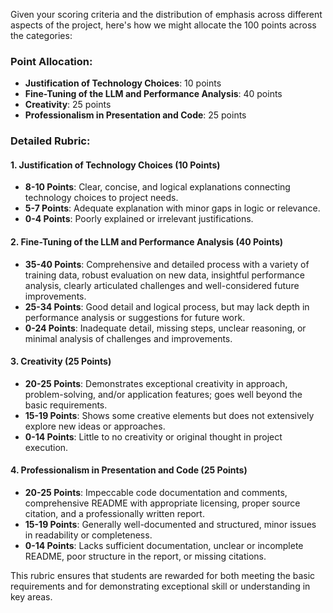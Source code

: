 Given your scoring criteria and the distribution of emphasis across different aspects of the project, here's how we might allocate the 100 points across the categories:

### Point Allocation:
- **Justification of Technology Choices**: 10 points
- **Fine-Tuning of the LLM and Performance Analysis**: 40 points
- **Creativity**: 25 points
- **Professionalism in Presentation and Code**: 25 points

### Detailed Rubric:

#### 1. Justification of Technology Choices (10 Points)
- **8-10 Points**: Clear, concise, and logical explanations connecting technology choices to project needs.
- **5-7 Points**: Adequate explanation with minor gaps in logic or relevance.
- **0-4 Points**: Poorly explained or irrelevant justifications.

#### 2. Fine-Tuning of the LLM and Performance Analysis (40 Points)
- **35-40 Points**: Comprehensive and detailed process with a variety of training data, robust evaluation on new data, insightful performance analysis, clearly articulated challenges and well-considered future improvements.
- **25-34 Points**: Good detail and logical process, but may lack depth in performance analysis or suggestions for future work.
- **0-24 Points**: Inadequate detail, missing steps, unclear reasoning, or minimal analysis of challenges and improvements.

#### 3. Creativity (25 Points)
- **20-25 Points**: Demonstrates exceptional creativity in approach, problem-solving, and/or application features; goes well beyond the basic requirements.
- **15-19 Points**: Shows some creative elements but does not extensively explore new ideas or approaches.
- **0-14 Points**: Little to no creativity or original thought in project execution.

#### 4. Professionalism in Presentation and Code (25 Points)
- **20-25 Points**: Impeccable code documentation and comments, comprehensive README with appropriate licensing, proper source citation, and a professionally written report.
- **15-19 Points**: Generally well-documented and structured, minor issues in readability or completeness.
- **0-14 Points**: Lacks sufficient documentation, unclear or incomplete README, poor structure in the report, or missing citations.

This rubric ensures that students are rewarded for both meeting the basic requirements and for demonstrating exceptional skill or understanding in key areas.
